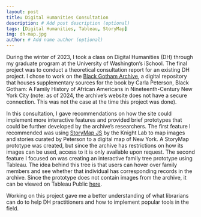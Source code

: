 ```yaml
---
layout: post
title: Digital Humanities Consultation
description: # Add post description (optional)
tags: [Digital Humanities, Tableau, StoryMap]
img: dh-map.jpg
author: # Add name author (optional)
---
```

During the winter of 2023, I took a class on Digital Humanities (DH) through my graduate program at the University of Washington’s iSchool. The final project was to conduct a theoretical consultation report for an existing DH project. I chose to work on the [Black Gotham Archive][archive], a digital repository that houses supplementary sources for the book by Carla Peterson, Black Gotham: A Family History of African Americans in Nineteenth-Century New York City (note: as of 2024, the archive’s website does not have a secure connection. This was not the case at the time this project was done).

In this consultation, I gave recommendations on how the site could implement more interactive features and provided brief prototypes that could be further developed by the archive’s researchers. The first feature I recommended was using [StoryMap JS][storymap] by the Knight Lab to map images and stories curated by Peterson to a digital map of New York. A StoryMap prototype was created, but since the archive has restrictions on how its images can be used, access to it is only available upon request. The second feature I focused on was creating an interactive family tree prototype using Tableau. The idea behind this tree is that users can hover over family members and see whether that individual has corresponding records in the archive. Since the prototype does not contain images from the archive, it can be viewed on Tableau Public [here][tableau-ex].

Working on this project gave me a better understanding of what librarians can do to help DH practitioners and how to implement popular tools in the field.

[archive]: https://archive.blackgothamarchive.org/
[storymap]: https://storymap.knightlab.com/
[tableau-ex]: https://public.tableau.com/app/profile/sophie.mcintyre/viz/BlackGothamPrototypeFamilyTreeBasedonEricParkerFamilyTree/PrototypeBlackGothamFamilTree

